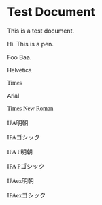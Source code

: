 # Test Document

This is a test document.

Hi. This is a pen.

Foo Baa.

<p style="font-family: Helvetica">Helvetica</p>

<p style="font-family: Times">Times</p>

<p style="font-family: Arial">Arial</p>

<p style="font-family: Times New Roman">Times New Roman</p>

<p style="font-family: IPAMincho">IPA明朝</p>

<p style="font-family: IPAGothic">IPAゴシック</p>

<p style="font-family: IPA PMincho">IPA P明朝</p>

<p style="font-family: IPA PGothic">IPA Pゴシック</p>

<p style="font-family: IPAexMincho">IPAex明朝</p>

<p style="font-family: IPAexGothic">IPAexゴシック</p>

